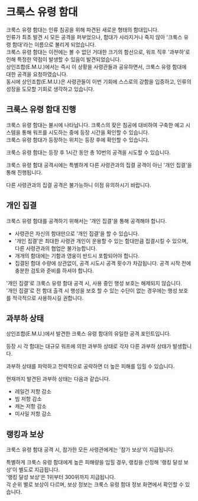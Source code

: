 # 크룩스 유령 함대

크룩스 유령 함대는 인류 침공을 위해 파견된 새로운 형태의 함대입니다.<br>
인류가 최초 발견 시 모든 공격을 퍼부었으나, 함대가 사라지거나 죽지 않아 '크룩스 유령 함대'라는 이름으로 불리게 되었습니다.<br>
크룩스 유령 함대는 이전에는 볼 수 없던 거대한 크기의 함선으로, 워프 직후 '과부하'로 인해 특정한 약점이 발생할 수 있음이 발견되었습니다.<br>
상인조합(E.M.U.)에서는 즉시 이 상황을 사령관들과 공유하면서, 크룩스 유령 함대에 대한 공격을 요청하였습니다.<br>
동시에 상인조합(E.M.U.)은 사령관들이 이번 기회에 스스로의 강함을 입증하고, 인류의 성장을 도모할 기회로 생각하고 있습니다.



## 크룩스 유령 함대 진행

크룩스 유령 함대는 불시에 나타납니다. 크룩스의 잦은 침공에 대비하여 구축한 예고 시스템을 통해 워프를 시도하는 중에 등장 시간을 확인할 수 있습니다.<br>
크룩스 유령 함대가 등장하는 위치는 등장 후에 확인할 수 있습니다.<br>

크룩스 유령 함대는 등장 후 1시간 동안 총 10번의 공격을 시도할 수 있습니다.<br>

크룩스 유령 함대 공격시에는 특별하게 다른 사령관과의 집결 공격이 아닌 '개인 집결'을 통해 진행됩니다.<br>

다른 사령관과의 집결 공격은 불가능하니 이점 유의하시기 바랍니다.



## 개인 집결

크룩스 유령 함대를 공격하기 위해서는 '개인 집결'을 통해 공격해야 합니다.

 - 사령관은 자신의 함대만으로 '개인 집결'을 할 수 있습니다.
 - '개인 집결'은 최대한 사령관 개인이 운용할 수 있는 함대만큼 집결시킬 수 있으며, 다른 사령관과의 협업은 불가능합니다.
 - 개개의 함대에는 기함과 영웅이 반드시 포함되어야 합니다.
 - 집결된 함대 수량에 상관없이, 공격 시도시 공격 횟수가 차감됩니다. 공격 시작 전에 충분한 검토와 준비를 하셔야 합니다.

'개인 집결'로 크룩스 유령 함대 공격 시, 사용 중인 행성 보호는 해제되지 않습니다.<br>
'개인 집결'로 전 함대 출격 시 행성을 보호 할 수 있는 수단이 없는 경우에는 행성 보호를 적극적으로 사용하시길 권합니다.



## 과부하 상태

상인조합(E.M.U.)에서 발견한 크룩스 유령 함대의 유일한 공격 포인트입니다.<br>

등장 시 각 함대는 대규모 워프에 의한 과부하 상태로 각자 다른 과부하 상태가 발생합니다.<br>

과부하 상태를 파악하고 전략적으로 공략하면 더 높은 피해를 입힐 수 있습니다.<br>

현재까지 발견된 과부하 상태는 다음과 같습니다.

 - 레일건 저항 감소
 - 빔 저항 감소
 - 캐논 저항 감소
 - 미사일 저항 감소



## 랭킹과 보상

크룩스 유령 함대 공격 시, 참가한 모든 사령관에게는 '참가 보상'이 지급됩니다.<br>

특별하게 크룩스 유령 함대에게 높은 피해량을 입힐 경우, 랭킹을 산정해 '랭킹 달성 보상'이 별도로 지급됩니다.<br>
'랭킹 달성 보상'은 1위부터 300위까지 지급됩니다.<br>
각 순위 별로 보상이 다르며, 보상 정보는 크룩스 유령 함대 정보 화면에서 확인할 수 있습니다.